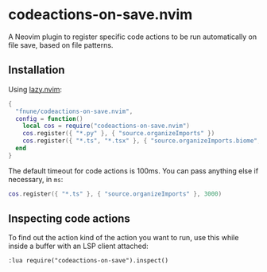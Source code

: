 # codeactions-on-save.nvim

A Neovim plugin to register specific code actions to be run automatically on
file save, based on file patterns.

## Installation

Using [lazy.nvim](https://github.com/folke/lazy.nvim):

```lua
{
  "fnune/codeactions-on-save.nvim",
  config = function()
    local cos = require("codeactions-on-save.nvim")
    cos.register({ "*.py" }, { "source.organizeImports" })
    cos.register({ "*.ts", "*.tsx" }, { "source.organizeImports.biome", "source.fixAll" })
  end
}
```

The default timeout for code actions is 100ms. You can pass anything else if necessary, in `ms`:

```lua
cos.register({ "*.ts" }, { "source.organizeImports" }, 3000)
```

## Inspecting code actions

To find out the action kind of the action you want to run, use this while
inside a buffer with an LSP client attached:

```
:lua require("codeactions-on-save").inspect()
```
